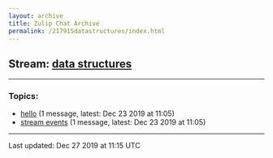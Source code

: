 ```yaml
---
layout: archive
title: Zulip Chat Archive
permalink: /217915datastructures/index.html
---
```


## Stream: [data structures](/217915datastructures/index.html)
---

### Topics:

* [hello](47413hello.html) (1 message, latest: Dec 23 2019 at 11:05)
* [stream events](95106streamevents.html) (1 message, latest: Dec 23 2019 at 11:05)

<hr><p>Last updated: Dec 27 2019 at 11:15 UTC</p>
